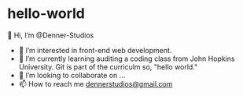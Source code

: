 # hello-world
 
👋 Hi, I’m @Denner-Studios
- 👀 I’m interested in front-end web development.
- 🌱 I’m currently learning auditing a coding class from John Hopkins University. Git is part of the curriculm so, "hello world."
- 💞️ I’m looking to collaborate on ...
- 📫 How to reach me dennerstudios@gmail.com
